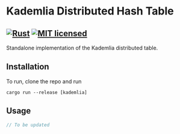 # Kademlia Distributed Hash Table
[![Rust](https://github.com/quarterblue/kademlia-dht/actions/workflows/rust.yml/badge.svg)](https://github.com/quarterblue/kademlia-dht/actions/workflows/rust.yml)
[![MIT licensed](https://img.shields.io/badge/license-MIT-blue.svg)](./LICENSE)
---
Standalone implementation of the Kademlia distributed table.

## Installation

To run, clone the repo and run
```
cargo run --release [kademlia]
```

## Usage

```rust
// To be updated
```
